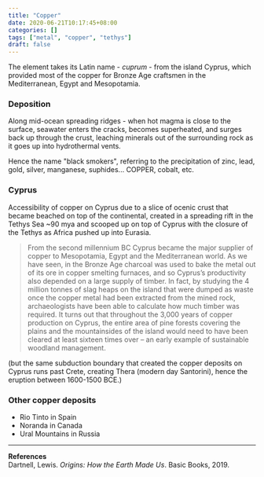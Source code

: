 ```yaml
---
title: "Copper"
date: 2020-06-21T10:17:45+08:00
categories: []
tags: ["metal", "copper", "tethys"]
draft: false
---
```


The element takes its Latin name - *cuprum* - from the island Cyprus, which provided most of the copper for Bronze Age craftsmen in the Mediterranean, Egypt and Mesopotamia.

### Deposition
Along mid-ocean spreading ridges - when hot magma is close to the surface, seawater enters the cracks, becomes superheated, and surges back up through the crust, leaching minerals out of the surrounding rock as it goes up into hydrothermal vents.

Hence the name "black smokers", referring to the precipitation of zinc, lead, gold, silver, manganese, suphides... COPPER, cobalt, etc.

### Cyprus
Accessibility of copper on Cyprus due to a slice of ocenic crust that became beached on top of the continental, created in a spreading rift in the Tethys Sea ~90 mya and scooped up on top of Cyprus with the closure of the Tethys as Africa pushed up into Eurasia.

> From the second millennium BC Cyprus became the major supplier of copper to Mesopotamia, Egypt and the Mediterranean world. As we have seen, in the Bronze Age charcoal was used to bake the metal out of its ore in copper smelting furnaces, and so Cyprus’s productivity also depended on a large supply of timber. In fact, by studying the 4 million tonnes of slag heaps on the island that were dumped as waste once the copper metal had been extracted from the mined rock, archaeologists have been able to calculate how much timber was required. It turns out that throughout the 3,000 years of copper production on Cyprus, the entire area of pine forests covering the plains and the mountainsides of the island would need to have been cleared at least sixteen times over – an early example of sustainable woodland management.

(but the same subduction boundary that created the copper deposits on Cyprus runs past Crete, creating Thera (modern day Santorini), hence the eruption between 1600-1500 BCE.)

### Other copper deposits
- Rio Tinto in Spain
- Noranda in Canada
- Ural Mountains in Russia

---
**References**  
Dartnell, Lewis. *Origins: How the Earth Made Us*. Basic Books, 2019.
